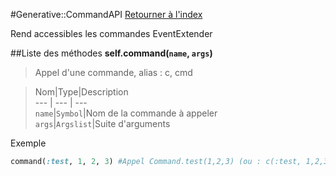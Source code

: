 #Generative::CommandAPI
[Retourner à l'index](README.md)

Rend accessibles les commandes EventExtender

##Liste des méthodes
**self.command(`name`, `args`)**

> Appel d'une commande, alias : c, cmd

  
> Nom|Type|Description  
--- | --- | ---  
`name`|`Symbol`|Nom de la commande à appeler  
`args`|`Argslist`|Suite d'arguments  




Exemple  
```ruby  
command(:test, 1, 2, 3) #Appel Command.test(1,2,3) (ou : c(:test, 1,2,3) ou cmd(:test, 1,2,3)  
```



